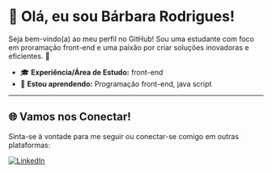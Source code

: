 # 👋 Olá, eu sou Bárbara Rodrigues!

Seja bem-vindo(a) ao meu perfil no GitHub! Sou uma estudante com foco em proramação front-end e uma paixão por criar soluções inovadoras e eficientes. 🌟

- 🎓 **Experiência/Área de Estudo:** front-end
- 🌱 **Estou aprendendo:** Programação front-end, java script

---
## 🌐 Vamos nos Conectar!

Sinta-se à vontade para me seguir ou conectar-se comigo em outras plataformas:

[![LinkedIn](https://img.shields.io/badge/LinkedIn-blue?style=flat-square&logo=linkedin&logoColor=white)](https://www.linkedin.com/in/b%C3%A1rbara-rodrigues-technology/)
